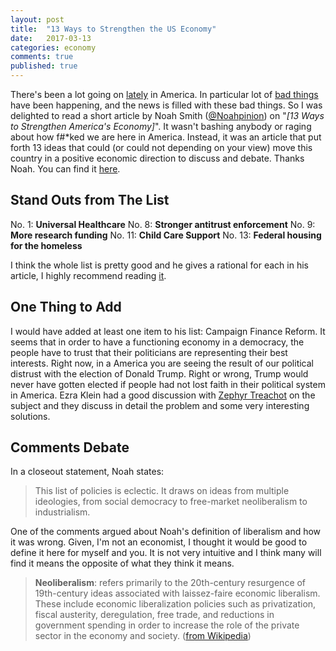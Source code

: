 ```yaml
---
layout: post
title:  "13 Ways to Strengthen the US Economy"
date:   2017-03-13
categories: economy
comments: true
published: true
---
```


There's been a lot going on [lately][1] in America. In particular lot of [bad things][2] have been happening, and the news is filled with these bad things.  So I was delighted to read a short article by Noah Smith ([@Noahpinion][3]) on "*[13 Ways to Strengthen America's Economy]*".  It wasn't bashing anybody or raging about how f#*ked we are here in America.  Instead, it was an article that put forth 13 ideas that could (or could not depending on your view) move this country in a positive economic direction to discuss and debate.  Thanks Noah. You can find it [here][4].

## Stand Outs from The List

No. 1: **Universal Healthcare**
No. 8: **Stronger antitrust enforcement**
No. 9: **More research funding**
No. 11: **Child Care Support**
No. 13: **Federal housing for the homeless**

I think the whole list is pretty good and he gives a rational for each in his article, I highly recommend reading [it][4].

## One Thing to Add
I would have added at least one item to his list: Campaign Finance Reform.  It seems that in order to have a functioning economy in a democracy, the people have to trust that their politicians are representing their best interests.  Right now, in a America you are seeing the result of our political distrust with the election of Donald Trump.  Right or wrong, Trump would never have gotten elected if people had not lost faith in their political system in America. Ezra Klein had a good discussion with [Zephyr Treachot][6] on the subject and they discuss in detail the problem and some very interesting solutions. 

## Comments Debate
In a closeout statement, Noah states: 
> This list of policies is eclectic. It draws on ideas from multiple ideologies, from social democracy to free-market neoliberalism to industrialism.

One of the comments argued about Noah's definition of liberalism and how it was wrong.  Given, I'm not an economist, I thought it would be good to define it here for myself and you. It is not very intuitive and I think many will find it means the opposite of what they think it means.  

> **Neoliberalism**: refers primarily to the 20th-century resurgence of 19th-century ideas associated with laissez-faire economic liberalism. These include economic liberalization policies such as privatization, fiscal austerity, deregulation, free trade, and reductions in government spending in order to increase the role of the private sector in the economy and society. ([from Wikipedia][7])


[1]: https://www.youtube.com/watch?v=P54sP0Nlngg
[2]: https://www.nytimes.com/2017/08/16/us/politics/trump-republicans-race.html?rref=collection%2Fsectioncollection%2Fus&action=click&contentCollection=us&region=stream&module=stream_unit&version=latest&contentPlacement=24&pgtype=sectionfront
[3]: https://twitter.com/Noahpinion
[4]: https://www.bloomberg.com/view/articles/2017-08-17/13-ways-to-strengthen-america-s-economy
[5]: https://en.wikipedia.org/wiki/Donald_Trump
[6]: https://www.stitcher.com/podcast/vox/the-ezra-klein-show/e/50460740
[7]: https://en.wikipedia.org/wiki/Neoliberalism
